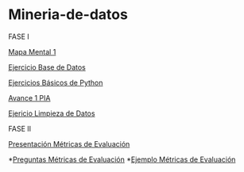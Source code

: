 # Mineria-de-datos

FASE I

[Mapa Mental 1](https://github.com/VeroAguilar/Mineria-de-datos/blob/main/MapaMental_1_1855188.pdf)


[Ejercicio Base de Datos](https://github.com/Danielaht03/Mineria-de-Datos/blob/main/Equipo_8-Ejercicio%20base%20de%20datos.pdf)


[Ejercicios Básicos de Python](https://github.com/VeroAguilar/Mineria-de-datos/blob/main/Ej_Python_1855188.ipynb)

[Avance 1 PIA](https://github.com/Danielaht03/Mineria-de-Datos/blob/main/Avance1_PIA_Equipo8.ipynb)

[Ejericio Limpieza de Datos](https://github.com/Danielaht03/Mineria-de-Datos/blob/main/Ej_Limpieza_8.ipynb)


FASE II

[Presentación Métricas de Evaluación](https://github.com/Danielaht03/Mineria-de-Datos/blob/main/Presentacion_Metricas%20de%20Evaluaci%C3%B3n_Eq8.pdf)

   *[Preguntas Métricas de Evaluación](https://github.com/Danielaht03/Mineria-de-Datos/blob/main/Preguntas_Metricas%20de%20Evaluaci%C3%B3n_Eq8.pdf)
   *[Ejemplo Métricas de Evaluación]( https://github.com/Danielaht03/Mineria-de-Datos/blob/main/Ejemplo_Metricas_de_Evaluacion_Eq8.ipynb)
